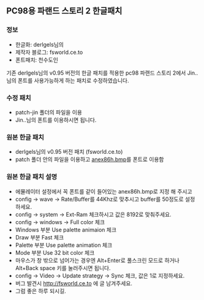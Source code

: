 ## PC98용 파랜드 스토리 2 한글패치
### 정보
* 한글화: derlgels님의
* 제작자 블로그: fsworld.ce.to
* 폰트패치: 천수도인

기존 derlgels님의 v0.95 버전의 한글 패치를 적용한 pc98 파랜드 스토리 2에서 Jin..님의 폰트를 사용가능하게 하는 패치로 수정하였습니다.

### 수정 패치
* patch-jin 폴더의 파일을 이용
* Jin..님의 폰트를 이용하시면 됩니다.

### 원본 한글 패치
* derlgels님의 v0.95 버전 패치 (fsworld.ce.to)
* patch 폴더 안의 파일을 이용하고 [anex86h.bmp](https://github.com/ybaik/pc98-ko-patch/blob/main/patches/Farland%20Story%201/anex86h.bmp)를 폰트로 이용함

### 원본 한글 패치 설명
* 에뮬레이터 설정에서 꼭 폰트를 같이 들어있는 anex86h.bmp로 지정 해 주시고
* config -> wave -> Rate/Buffer를 44Khz로 맞추시고 buffer를 50정도로 설정하세요.
* config -> system -> Ext-Ram 체크하시고 값은 8192로 맞춰주세요.
* config -> windows -> Full color 체크
* Windows 부분 Use palette animaion 체크
* Draw 부분 Fast 체크
* Palette 부분 Use palette animation 체크
* Mode 부분 Use 32 bit color 체크
* 마우스가 창 밖으로 넘어가는 경우엔 Alt+Enter로 풀스크린 모드로 하거나 Alt+Back space 키를 눌러주시면 됩니다.
* config -> Video -> Update strategy -> Sync 체크, 값은 1로 지정하세요.
* 버그 발견시 http://fsworld.ce.to 에 글 남겨주세요.
* 그럼 좋은 하루 되시길.
